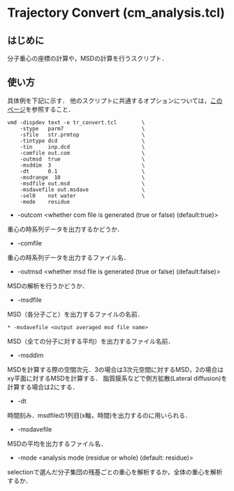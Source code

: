 # Trajectory Convert (cm_analysis.tcl)

## はじめに

 分子重心の座標の計算や，MSDの計算を行うスクリプト． 
  
## 使い方

  具体例を下記に示す．
  他のスクリプトに共通するオプションについては，[このページ](../README.md)を参照すること．
  ```
  vmd -dispdev text -e tr_convert.tcl        \
      -stype   parm7                         \
      -sfile   str.prmtop                    \
      -tintype dcd                           \
      -tin     inp.dcd                       \
      -comfile out.com                       \
      -outmsd  true                          \
      -msddim  3                             \
      -dt      0.1                           \
      -msdrange  10                          \
      -msdfile out.msd                       \
      -msdavefile out.msdave                 \
      -sel0    not water                     \
      -mode    residue
  ```
  
  * -outcom <whether com file is generated (true or false) (default:true)>
 
  重心の時系列データを出力するかどうか． 
   
  * -comfile <output CoM file name>

  重心の時系列データを出力するファイル名． 
    
  * -outmsd <whether msd file is generated (true or false) (default:false)>
 
  MSDの解析を行うかどうか．
 
  * -msdfile <output msd file name>
 
  MSD（各分子ごと）を出力するファイルの名前．
  
    * -msdavefile <output averaged msd file name>
 
  MSD（全ての分子に対する平均）を出力するファイル名前．
  
  * -msddim <dimension for MSD analysis>
 
  MSDを計算する際の空間次元．3の場合は3次元空間に対するMSD，2の場合はxy平面に対するMSDを計算する．
  脂質膜系などで側方拡散(Lateral diffusion)を計算する場合は2にする．
  
  * -dt <time interval>
 
  時間刻み．msdfileの1列目(x軸，時間)を出力するのに用いられる．
 
  * -msdavefile <output msd ave file name>

  MSDの平均を出力するファイル名．  
  
  * -mode <analysis mode (residue or whole) (default: residue)>
 
  selectionで選んだ分子集団の残基ごとの重心を解析するか，全体の重心を解析するか． 
